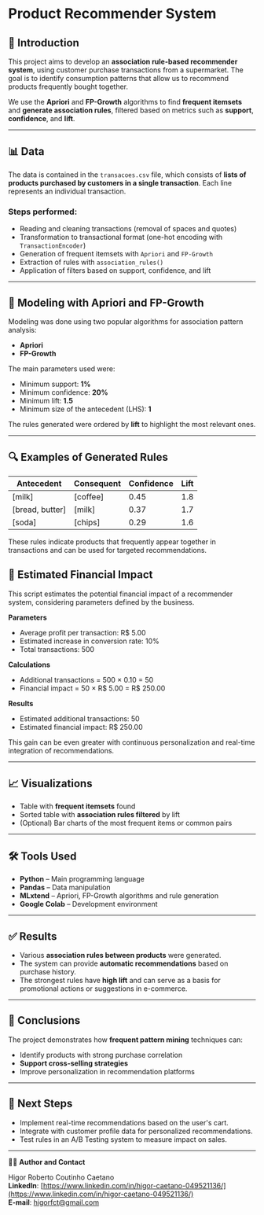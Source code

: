 #  Product Recommender System

## 📝 Introduction

This project aims to develop an **association rule-based recommender system**, using customer purchase transactions from a supermarket. The goal is to identify consumption patterns that allow us to recommend products frequently bought together.

We use the **Apriori** and **FP-Growth** algorithms to find **frequent itemsets** and **generate association rules**, filtered based on metrics such as **support**, **confidence**, and **lift**.

---

## 📊 Data

The data is contained in the `transacoes.csv` file, which consists of **lists of products purchased by customers in a single transaction**. Each line represents an individual transaction.

### Steps performed:
- Reading and cleaning transactions (removal of spaces and quotes)
- Transformation to transactional format (one-hot encoding with `TransactionEncoder`)
- Generation of frequent itemsets with `Apriori` and `FP-Growth`
- Extraction of rules with `association_rules()`
- Application of filters based on support, confidence, and lift

---

## 🤖 Modeling with Apriori and FP-Growth

Modeling was done using two popular algorithms for association pattern analysis:

- **Apriori**
- **FP-Growth**

The main parameters used were:

- Minimum support: **1%**
- Minimum confidence: **20%**
- Minimum lift: **1.5**
- Minimum size of the antecedent (LHS): **1**

The rules generated were ordered by **lift** to highlight the most relevant ones.

---

## 🔍 Examples of Generated Rules

| Antecedent         | Consequent       | Confidence | Lift |
|--------------------|------------------|------------|------|
| [milk]             | [coffee]         | 0.45       | 1.8  |
| [bread, butter]    | [milk]           | 0.37       | 1.7  |
| [soda]             | [chips]          | 0.29       | 1.6  |

These rules indicate products that frequently appear together in transactions and can be used for targeted recommendations.

## 💼 Estimated Financial Impact

This script estimates the potential financial impact of a recommender system, considering parameters defined by the business.

**Parameters**
- Average profit per transaction: R$ 5.00
- Estimated increase in conversion rate: 10%
- Total transactions: 500

**Calculations**
- Additional transactions = 500 × 0.10 = 50
- Financial impact = 50 × R$ 5.00 = R$ 250.00

**Results**
- Estimated additional transactions: 50
- Estimated financial impact: R$ 250.00

This gain can be even greater with continuous personalization and real-time integration of recommendations.

---

## 📈 Visualizations

- Table with **frequent itemsets** found
- Sorted table with **association rules filtered** by lift
- (Optional) Bar charts of the most frequent items or common pairs

---

## 🛠️ Tools Used

- **Python** – Main programming language
- **Pandas** – Data manipulation
- **MLxtend** – Apriori, FP-Growth algorithms and rule generation
- **Google Colab** – Development environment

---

## ✅ Results

- Various **association rules between products** were generated.
- The system can provide **automatic recommendations** based on purchase history.
- The strongest rules have **high lift** and can serve as a basis for promotional actions or suggestions in e-commerce.

---

## 🧠 Conclusions

The project demonstrates how **frequent pattern mining** techniques can:

- Identify products with strong purchase correlation
- **Support cross-selling strategies**
- Improve personalization in recommendation platforms

---

## 🔄 Next Steps

- Implement real-time recommendations based on the user's cart.
- Integrate with customer profile data for personalized recommendations.
- Test rules in an A/B Testing system to measure impact on sales.

---

🧑‍💻 **Author and Contact**

Higor Roberto Coutinho Caetano  
**LinkedIn**: [https://www.linkedin.com/in/higor-caetano-049521136/](https://www.linkedin.com/in/higor-caetano-049521136/)  
**E-mail**: higorfct@gmail.com
